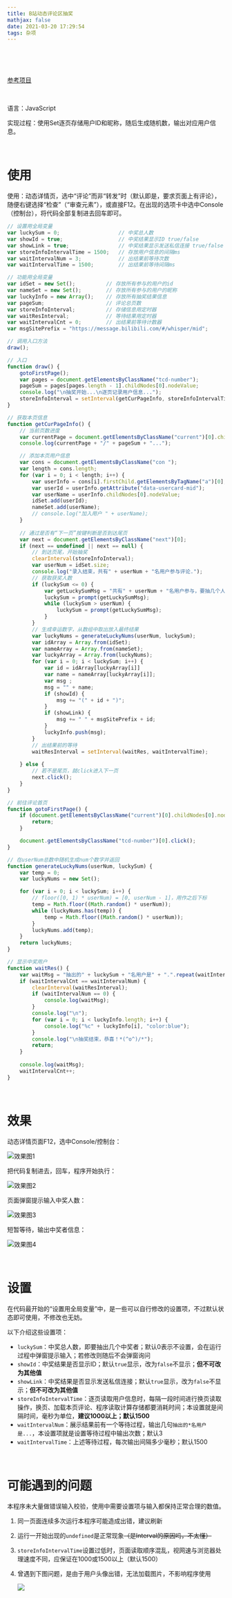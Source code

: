 ```yaml
---
title: B站动态评论区抽奖
mathjax: false
date: 2021-03-20 17:29:54
tags: 杂项
---
```


&nbsp;

<!-- more -->

<!-- toc -->

&nbsp;

[参考项目](https://blog.csdn.net/Ikaros_521/article/details/106483311)

&nbsp;

语言：JavaScript

实现过程：使用Set逐页存储用户ID和昵称，随后生成随机数，输出对应用户信息。

&nbsp;

# 使用

使用：动态详情页，选中“评论”而非“转发”时（默认即是，要求页面上有评论），随便右键选择“检查”（“审查元素”），或直接F12。在出现的选项卡中选中Console（控制台），将代码全部复制进去回车即可。

```javascript
// 设置用全局变量
var luckySum = 0;                   // 中奖总人数
var showId = true;                  // 中奖结果显示ID true/false
var showLink = true;                // 中奖结果显示发送私信连接 true/false
var storeInfoIntervalTime = 1500;   // 存放用户信息的间隔ms
var waitIntervalNum = 3;            // 出结果前等待次数
var waitIntervalTime = 1500;        // 出结果前等待间隔ms

// 功能用全局变量
var idSet = new Set();          // 存放所有参与的用户的id
var nameSet = new Set();        // 存放所有参与的用户的昵称
var luckyInfo = new Array();    // 存放所有抽奖结果信息
var pageSum;                    // 评论总页数
var storeInfoInterval;          // 存储信息用定时器
var waitResInterval;            // 等待结果用定时器
var waitIntervalCnt = 0;        // 出结果前等待计数器
var msgSitePrefix = "https://message.bilibili.com/#/whisper/mid";

// 调用入口方法
draw();

// 入口
function draw() {
    gotoFirstPage();
    var pages = document.getElementsByClassName("tcd-number");
    pageSum = pages[pages.length - 1].childNodes[0].nodeValue;
    console.log("\n抽奖开始...\n逐页记录用户信息...");
    storeInfoInterval = setInterval(getCurPageInfo, storeInfoIntervalTime);
}

// 获取本页信息
function getCurPageInfo() {
    // 当前页数进度
    var currentPage = document.getElementsByClassName("current")[0].childNodes[0].nodeValue;
    console.log(currentPage + "/" + pageSum + "...");

    // 添加本页用户信息
    var cons = document.getElementsByClassName("con ");
    var length = cons.length;
    for (var i = 0; i < length; i++) {
        var userInfo = cons[i].firstChild.getElementsByTagName("a")[0];
        var userId = userInfo.getAttribute("data-usercard-mid");
        var userName = userInfo.childNodes[0].nodeValue;
        idSet.add(userId);
        nameSet.add(userName);
        // console.log("加入用户 " + userName);
    }
    
    // 通过是否有“下一页”按键判断是否到达尾页
    var next = document.getElementsByClassName("next")[0];
    if (next == undefined || next == null) {
        // 到达页尾，开始抽奖
        clearInterval(storeInfoInterval);
        var userNum = idSet.size;
        console.log("录入结束，共有" + userNum + "名用户参与评论.");
        // 获取获奖人数
        if (luckySum <= 0) {
            var getLuckySumMsg = "共有" + userNum + "名用户参与，要抽几个人呢？";
            luckySum = prompt(getLuckySumMsg);
            while (luckySum > userNum) {
                luckySum = prompt(getLuckySumMsg);
            }
        }  
        // 生成幸运数字，从数组中取出放入最终结果
        var luckyNums = generateLuckyNums(userNum, luckySum);
        var idArray = Array.from(idSet);
        var nameArray = Array.from(nameSet);
        var luckyArray = Array.from(luckyNums);
        for (var i = 0; i < luckySum; i++) {
            var id = idArray[luckyArray[i]]
            var name = nameArray[luckyArray[i]];
            var msg ;
            msg = "" + name; 
            if (showId) {
                msg += "(" + id + ")";
            }
            if (showLink) {
                msg += " " + msgSitePrefix + id;
            }
            luckyInfo.push(msg);
        }
        // 出结果前的等待
        waitResInterval = setInterval(waitRes, waitIntervalTime);
        
    } else {
        // 若不是尾页，就click进入下一页
        next.click();
    }
}

// 前往评论首页
function gotoFirstPage() {
    if (document.getElementsByClassName("current")[0].childNodes[0].nodeValue == 1) {
        return;
    }

    document.getElementsByClassName("tcd-number")[0].click();
}

// 在userNum总数中随机生成num个数字并返回
function generateLuckyNums(userNum, luckySum) {
    var temp = 0;
    var luckyNums = new Set();

    for (var i = 0; i < luckySum; i++) {
        // floor([0, 1) * userNum) = [0, userNum - 1]，用作之后下标
        temp = Math.floor((Math.random() * userNum));
        while (luckyNums.has(temp)) {
            temp = Math.floor((Math.random() * userNum));
        }
        luckyNums.add(temp);
    }
    return luckyNums;    
}

// 显示中奖用户
function waitRes() {
    var waitMsg = "抽出的" + luckySum + "名用户是" + ".".repeat(waitIntervalNum - waitIntervalCnt);
    if (waitIntervalCnt == waitIntervalNum) {
        clearInterval(waitResInterval);
        if (waitIntervalNum == 0) {
            console.log(waitMsg);
        }
        console.log("\n");
        for (var i = 0; i < luckyInfo.length; i++) {
            console.log("%c" + luckyInfo[i], "color:blue");
        }
        console.log("\n抽奖结束，恭喜！*(^o^)/*");
        return;
    }
    
    console.log(waitMsg);
    waitIntervalCnt++;
}

```

&nbsp;

# 效果

动态详情页面F12，选中Console/控制台：

![效果图1](B站动态评论区抽奖/eg1.png)

把代码复制进去，回车，程序开始执行：

![效果图2](B站动态评论区抽奖/eg2.png)

页面弹窗提示输入中奖人数：

![效果图3](B站动态评论区抽奖/eg3.png)

短暂等待，输出中奖者信息：

![效果图4](B站动态评论区抽奖/eg4.jpg)

&nbsp;

# 设置

在代码最开始的“设置用全局变量”中，是一些可以自行修改的设置项，不过默认状态即可使用，不修改也无妨。

以下介绍这些设置项：

* `luckySum`：中奖总人数，即要抽出几个中奖者；默认0表示不设置，会在运行过程中弹窗提示输入；若修改则随后不会弹窗询问
* `showId`：中奖结果是否显示ID；默认`true`显示，改为`false`不显示；**但不可改为其他值**
* `showLink`：中奖结果是否显示发送私信连接；默认`true`显示，改为`false`不显示；**但不可改为其他值**
* `storeInfoIntervalTime`：逐页读取用户信息时，每隔一段时间进行换页读取操作，换页、加载本页评论、程序读取计算存储都要消耗时间；本设置就是间隔时间，毫秒为单位，**建议1000以上；默认1500**
* `waitIntervalNum`：展示结果前有一个等待过程，输出几句`抽出的*名用户是...`，本设置项就是设置等待过程中输出次数；默认3
* `waitIntervalTime`：上述等待过程，每次输出间隔多少毫秒；默认1500

&nbsp;

# 可能遇到的问题

本程序未大量做错误输入校验，使用中需要设置项与输入都保持正常合理的数值。

1. 同一页面连续多次运行本程序可能造成出错，建议刷新

2. 运行一开始出现的`undefined`是正常现象 ​~~（是Interval的原因吗，不太懂）~~

3. `storeInfoIntervalTime`设置过低时，页面读取顺序混乱，视网速与浏览器处理速度不同，应保证在1000或1500以上（默认1500）

4. 曾遇到下图问题，是由于用户头像出错，无法加载图片，不影响程序使用

	![](B站动态评论区抽奖/error1.png)

&nbsp;






